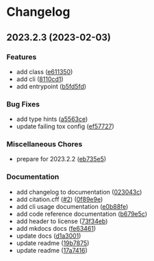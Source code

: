 # Changelog

## 2023.2.3 (2023-02-03)


### Features

* add class ([e611350](https://github.com/afuetterer/services-test/commit/e6113509b8b763699d0e4426cb447d6266930c88))
* add cli ([8110cd1](https://github.com/afuetterer/services-test/commit/8110cd14d89d53c60c49e99054b309892541b8e5))
* add entrypoint ([b5fd5fd](https://github.com/afuetterer/services-test/commit/b5fd5fd8115217953e71c30bb8eff3d21b11a655))


### Bug Fixes

* add type hints ([a5563ce](https://github.com/afuetterer/services-test/commit/a5563ce25a3bf513a3675be684854fe5bc87827c))
* update failing tox config ([ef57727](https://github.com/afuetterer/services-test/commit/ef577273484c33e3c92715f3cd2c64c5dec8bc74))


### Miscellaneous Chores

* prepare for 2023.2.2 ([eb735e5](https://github.com/afuetterer/services-test/commit/eb735e5b797605743053da570e4aec4bc574b018))


### Documentation

* add changelog to documentation ([023043c](https://github.com/afuetterer/services-test/commit/023043c6eee9d7d4b6f3abf39218e303e1d0191a))
* add citation.cff ([#2](https://github.com/afuetterer/services-test/issues/2)) ([0f89e9e](https://github.com/afuetterer/services-test/commit/0f89e9eb75e614d4ff4266d0622412e09757ab9f))
* add cli usage documentation ([e0b88fe](https://github.com/afuetterer/services-test/commit/e0b88fe3fbb78fb4f3c7c5f1a8f11c0bf20eb195))
* add code reference documentation ([b679e5c](https://github.com/afuetterer/services-test/commit/b679e5cd7b9b40d1a6d9eacc3dbe38ec8a2a84bb))
* add header to license ([73f34eb](https://github.com/afuetterer/services-test/commit/73f34eb6efe3d5bc895cb286bcd2636d6ccd0dd6))
* add mkdocs docs ([fe63461](https://github.com/afuetterer/services-test/commit/fe634614efb308abf40856dc52ba50e3a6dbd908))
* update docs ([d1a3001](https://github.com/afuetterer/services-test/commit/d1a300141c0126f2c6c4c7c14ea983779db90d44))
* update readme ([19b7875](https://github.com/afuetterer/services-test/commit/19b7875edfaf8d3f4d4c455ecfb67bf3797c06f0))
* update readme ([17a7416](https://github.com/afuetterer/services-test/commit/17a741667a19a8ee95b6abadd2727d3cd22cb836))
